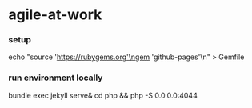 # agile-at-work

### setup
  echo "source 'https://rubygems.org'\ngem 'github-pages'\n" > Gemfile

### run environment locally
  bundle exec jekyll serve&
  cd php && php -S 0.0.0.0:4044
